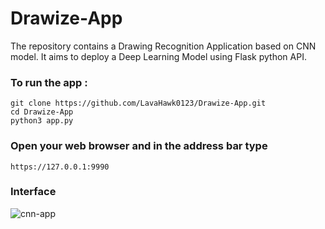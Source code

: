 # Drawize-App
The repository contains a Drawing Recognition Application based on CNN model. It aims to deploy a Deep Learning Model using Flask python API.

### To run the app : 
```
git clone https://github.com/LavaHawk0123/Drawize-App.git
cd Drawize-App
python3 app.py
```
### Open your web browser and in the address bar type
```
https://127.0.0.1:9990
```

### Interface

![cnn-app](https://user-images.githubusercontent.com/75236655/183000300-50be56e3-26be-4892-b9f3-3c5c694cfd87.gif)

